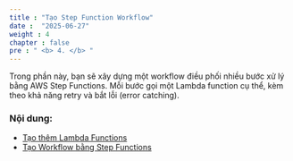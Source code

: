 ```yaml
---
title : "Tạo Step Function Workflow"
date :  "2025-06-27" 
weight : 4 
chapter : false
pre : " <b> 4. </b> "
---
```



Trong phần này, bạn sẽ xây dựng một workflow điều phối nhiều bước xử lý bằng AWS Step Functions. Mỗi bước gọi một Lambda function cụ thể, kèm theo khả năng retry và bắt lỗi (error catching).

### Nội dung:

  - [Tạo thêm Lambda Functions](./4.1-create-lambda-functions/)
  - [Tạo Workflow bằng Step Functions](./4.2-createworkflow/)

 
